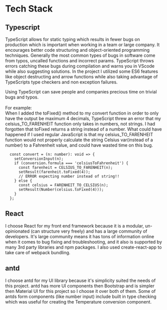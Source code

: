 # Tech Stack

## Typescript

TypeScript allows for static typing which results in fewer bugs on production which is important when working in a team or large company. It encourages better code structuring and object-oriented programming techniques. Generally the most common types of bugs in software come from typos, uncalled functions and incorrect params. TypeScript throws errors catching these bugs during compilation and warns you in VScode while also suggesting solutions. In the project I utilized some ES6 features like object destructing and arrow functions while also taking advantage of TypeScripts type checkers and non exception failures.&#x20;

Using TypeScript can save people and companies precious time on trivial bugs and typos.\
\
For example:\
When I added the toFixed() method to my convert function in order to only have the output be maximum 4 decimals, TypeScript threw an error that my celsius_TO_FARENHEIT function only takes in numbers, not strings. I had forgotten that toFixed returns a string instead of a number. What could have happened if I used regular JavaScript is that my celsius_TO_FARENHEIT function would not properly calculate the string Celsius var(instead of a number) to a Fahrenheit value, and could have wasted time on this bug.&#x20;

```
  const convert = (n: number): void => {
    setConversionInput(n);
    if (conversion.formula === 'celsiusToFahrenheit') {
      const farenheit = CELSIUS_TO_FARENHEIT(n);
      setResult(farenheit.toFixed(4));
      // ERROR expecting number instead of string!!
    } else {
      const celsius = FARENHEIT_TO_CELSIUS(n);
      setResult(Number(celsius.toFixed(4)));
    }
  };
```

## React

I choose React for my front end framework because it is a modular, un-opinionated (can structure very freely) and has a large community of developers. It's large community means it has tons of information online when it comes to bug fixing and troubleshooting, and it also is supported by many 3rd party libraries and npm packages. I also used create-react-app to take care of webpack bundling.

## antd

I choose antd for my UI library because it's simplicity suited the needs of this project. antd has more UI components then Bootstrap and is simpler then Material UI for this project so I choose it over both of them. Some of antds form components (like number input) include built in type checking which was useful for creating the Temperature conversion component.&#x20;
